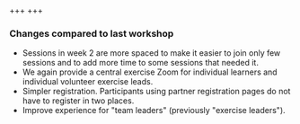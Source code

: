 +++
+++

### Changes compared to last workshop

- Sessions in week 2 are more spaced to make it easier to join only few
  sessions and to add more time to some sessions that needed it.
- We again provide a central exercise Zoom for individual learners and individual
  volunteer exercise leads.
- Simpler registration. Participants using partner registration pages do not
  have to register in two places.
- Improve experience for "team leaders" (previously "exercise leaders").
